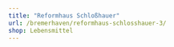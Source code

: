 ```yaml
---
title: "Reformhaus Schloßhauer"
url: /bremerhaven/reformhaus-schlosshauer-3/
shop: Lebensmittel
---
```

